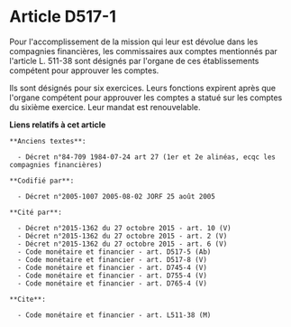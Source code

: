 # Article D517-1

Pour l'accomplissement de la mission qui leur est dévolue dans les compagnies financières, les commissaires aux comptes
mentionnés par l'article L. 511-38 sont désignés par l'organe de ces établissements compétent pour approuver les comptes.

Ils sont désignés pour six exercices. Leurs fonctions expirent après que l'organe compétent pour approuver les comptes a
statué sur les comptes du sixième exercice. Leur mandat est renouvelable.

**Liens relatifs à cet article**

	**Anciens textes**:

	  - Décret n°84-709 1984-07-24 art 27 (1er et 2e alinéas, ecqc les compagnies financières)

	**Codifié par**:

	  - Décret n°2005-1007 2005-08-02 JORF 25 août 2005

	**Cité par**:

	  - Décret n°2015-1362 du 27 octobre 2015 - art. 10 (V)
	  - Décret n°2015-1362 du 27 octobre 2015 - art. 2 (V)
	  - Décret n°2015-1362 du 27 octobre 2015 - art. 6 (V)
	  - Code monétaire et financier - art. D517-5 (Ab)
	  - Code monétaire et financier - art. D517-8 (V)
	  - Code monétaire et financier - art. D745-4 (V)
	  - Code monétaire et financier - art. D755-4 (V)
	  - Code monétaire et financier - art. D765-4 (V)

	**Cite**:

	  - Code monétaire et financier - art. L511-38 (M)

